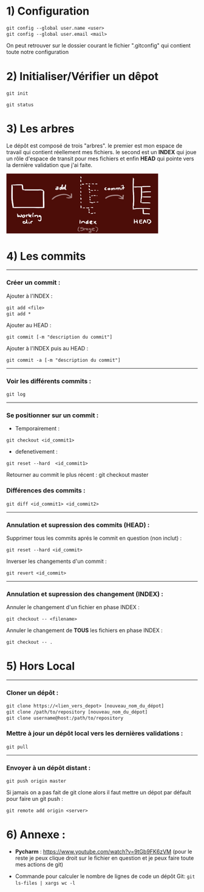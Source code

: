# 1) Configuration
```
git config --global user.name <user>
git config --global user.email <mail>
```
On peut retrouver sur le dossier courant le fichier ".gitconfig" qui contient toute notre configuration

# 2) Initialiser/Vérifier un dêpot
```
git init
```
```
git status
```

# 3) Les arbres
Le dépôt est composé de trois "arbres". le premier est mon espace de travail qui contient réellement mes fichiers. le second est un **INDEX** qui joue un rôle d'espace de transit pour mes fichiers et enfin **HEAD** qui pointe vers la dernière validation que j'ai faite.

<img src="img/trees.jpg" width=400>

# 4) Les commits

__________
### Créer un commit :
Ajouter à l'INDEX :
```
git add <file>
git add *
```

Ajouter au HEAD :
```
git commit [-m "description du commit"]
```
Ajouter à l'INDEX puis au HEAD :
```
git commit -a [-m "description du commit"]
```
__________
### Voir les différents commits :
```
git log
```
__________
### Se positionner sur un commit :

- Temporairement :
```
git checkout <id_commit1>
```

- defenetivement :
```
git reset --hard  <id_commit1>
```
Retourner au commit le plus récent :
git checkout master

### Différences des commits :
```
git diff <id_commit1> <id_commit2>
```
__________
### Annulation et supression des commits (HEAD) :
Supprimer tous les commits aprés le commit en question (non inclut) :
```
git reset --hard <id_commit>
```

Inverser les changements d'un commit :
```
git revert <id_commit>
```
__________
### Annulation et supression des changement (INDEX) :
Annuler le changement d'un fichier en phase INDEX :
```
git checkout -- <filename>
```
Annuler le changement de **TOUS** les fichiers en phase INDEX :
```
git checkout -- .
```

# 5) Hors Local

__________
### Cloner un dépôt :
```
git clone https://<lien_vers_depot> [nouveau_nom_du_dépot]
git clone /path/to/repository [nouveau_nom_du_dépot]
git clone username@host:/path/to/repository
```


### Mettre à jour un dépôt local vers les dernières validations :
```
git pull
```

__________
### Envoyer à un dépôt distant :
```
git push origin master
```
Si jamais on a pas fait de git clone alors il faut mettre un dépot par défault pour faire un git push : 
```
git remote add origin <server>
```

# 6) Annexe :

- **Pycharm** : https://www.youtube.com/watch?v=9tGb9FK6zVM (pour le reste je peux clique droit sur le fichier en question et je peux faire toute mes actions de git)

- Commande pour calculer le nombre de lignes de code un dépôt Git:  ```git ls-files | xargs wc -l```
